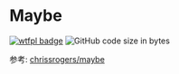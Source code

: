 # Maybe

[![wtfpl badge](https://img.shields.io/github/license/wu-yu-xuan/Maybe)](https://github.com/wu-yu-xuan/Maybe/blob/master/LICENSE)
![GitHub code size in bytes](https://img.shields.io/github/languages/code-size/wu-yu-xuan/Maybe)

参考: [chrissrogers/maybe](https://github.com/chrissrogers/maybe/)
